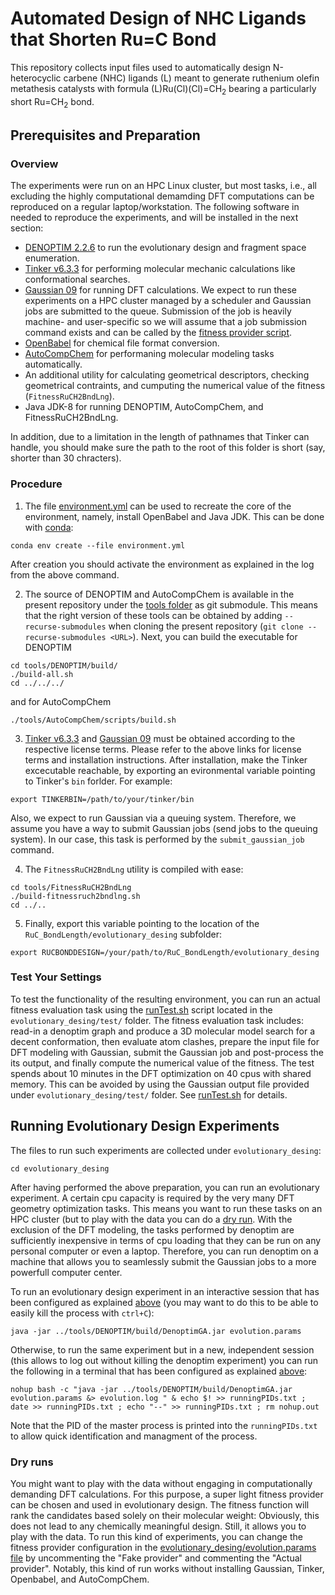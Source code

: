 # Automated Design of NHC Ligands that Shorten Ru=C Bond
This repository collects input files used to automatically design N-heterocyclic carbene (NHC) ligands (L) 
meant to generate ruthenium olefin metathesis catalysts with formula (L)Ru(Cl)(Cl)=CH<sub>2</sub> bearing a particularly short Ru=CH<sub>2</sub> bond.

## Prerequisites and Preparation
### Overview
The experiments were run on an HPC Linux cluster, but most tasks, i.e., all excluding the highly computational demamding DFT computations can be reproduced on a regular laptop/workstation. The following software in needed to reproduce the experiments, and will be installed in the next section:
* <a href="https://github.com/denoptim-project/DENOPTIM">DENOPTIM 2.2.6</a> to run the evolutionary design and fragment space enumeration.
* <a href="https://dasher.wustl.edu/tinker/">Tinker v6.3.3</a> for performing molecular mechanic calculations like conformational searches.
* <a href="https://gaussian.com/">Gaussian 09</a> for running DFT calculations. We expect to run these experiments on a HPC cluster managed by a scheduler and Gaussian jobs are submitted to the queue. Submission of the job is heavily machine- and user-specific so we will assume that a job submission command exists and can be called by the [fitness provider script](evolutionary_desing/Ru_14-el_fitness_BndLng.sh).
* <a href="http://openbabel.org/wiki/Main_Page">OpenBabel</a> for chemical file format conversion.
* <a href="https://github.com/denoptim-project/AutoCompChem">AutoCompChem</a> for performaning molecular modeling tasks automatically.
* An additional utility for calculating geometrical descriptors, checking geometrical contraints, and cumputing the numerical value of the fitness (`FitnessRuCH2BndLng`).
* Java JDK-8 for running DENOPTIM, AutoCompChem, and FitnessRuCH2BndLng.

In addition, due to a limitation in the length of pathnames that Tinker can handle, you should make sure the path to the root of this folder is short (say, shorter than 30 chracters).

### Procedure
1. The file [environment.yml](environment.yml) can be used to recreate the core of the environment, namely, install OpenBabel and Java JDK. This can be done with [conda](https://docs.conda.io/en/latest/index.html):
```
conda env create --file environment.yml
``` 
After creation you should activate the environment as explained in the log from the above command.

2. The source of DENOPTIM and AutoCompChem is available in the present repository under the [tools folder](tools) as git submodule. This means that the right version of these tools can be obtained by adding `--recurse-submodules` when cloning the present repository (`git clone --recurse-submodules <URL>`). Next, you can build the executable for DENOPTIM
```
cd tools/DENOPTIM/build/
./build-all.sh
cd ../../../
```
and for AutoCompChem
```
./tools/AutoCompChem/scripts/build.sh
```

3. <a href="https://dasher.wustl.edu/tinker/">Tinker v6.3.3</a> and <a href="https://gaussian.com/">Gaussian 09</a> must be obtained according to the respective license terms. Please refer to the above links for license terms and installation instructions. After installation, make the Tinker excecutable reachable, by exporting an evironmental variable pointing to Tinker's `bin` forlder. For example:
```
export TINKERBIN=/path/to/your/tinker/bin
```
Also, we expect to run Gaussian via a queuing system. Therefore, we assume you have a way to submit Gaussian jobs (send jobs to the queuing system). In our case, this task is performed by the `submit_gaussian_job` command.

4. The `FitnessRuCH2BndLng` utility is compiled with ease:
```
cd tools/FitnessRuCH2BndLng
./build-fitnessruch2bndlng.sh
cd ../..
```

5. Finally, export this variable pointing to the location of the `RuC_BondLength/evolutionary_desing` subfolder:
```
export RUCBONDDESIGN=/your/path/to/RuC_BondLength/evolutionary_desing
```

### Test Your Settings
To test the functionality of the resulting environment, you can run an actual fitness evaluation task using the [runTest.sh](evolutionary_desing/test/runTest.sh) script located in the `evolutionary_desing/test/` folder.
The fitness evaluation task includes: read-in a denoptim graph and produce a 3D molecular model search for a decent conformation, then evaluate atom clashes, prepare the input file for DFT modeling with Gaussian, submit the Gaussian job and post-process the its output, and finally compute the numerical value of the fitness.
The test spends about 10 minutes in the DFT optimization on 40 cpus with shared memory. This can be avoided by using the Gaussian output file provided under `evolutionary_desing/test/` folder. See [runTest.sh](evolutionary_desing/test/runTest.sh) for details.

## Running Evolutionary Design Experiments
The files to run such experiments are collected under `evolutionary_desing`: 
```
cd evolutionary_desing
```
After having performed the above preparation, you can run an evolutionary experiment. A certain cpu capacity is required by the very many DFT geometry optimization tasks. This means you want to run these tasks on an HPC cluster (but to play with the data you can do a [dry run](#dry-runs). With the exclusion of the DFT modeling, the tasks performed by denoptim are sufficiently inexpensive in terms of cpu loading that they can be run on any personal computer or even a laptop.
Therefore, you can run denoptim on a machine that allows you to seamlessly submit the Gaussian jobs to a more powerfull computer center.

To run an evolutionary design experiment in an interactive session that has been configured as explained [above](#prerequisites-and-preparation) (you may want to do this to be able to easily kill the process with `ctrl+C`):
```
java -jar ../tools/DENOPTIM/build/DenoptimGA.jar evolution.params
```
Otherwise, to run the same experiment but in a new, independent session (this allows to log out without killing the denoptim experiment) you can run the following in a terminal that has been configured as explained [above](#prerequisites-and-preparation):
```
nohup bash -c "java -jar ../tools/DENOPTIM/build/DenoptimGA.jar evolution.params &> evolution.log " & echo $! >> runningPIDs.txt ; date >> runningPIDs.txt ; echo "--" >> runningPIDs.txt ; rm nohup.out
```
Note that the PID of the master process is printed into the `runningPIDs.txt` to allow quick identification and managment of the process.


### Dry runs
You might want to play with the data without engaging in computationally demanding DFT calculations. For this purpose, a super light fitness provider can be chosen and used in evolutionary design. The fitness function will rank the candidates based solely on their molecular weight: Obviously, this does not lead to any chemically meaningful design. Still, it allows you to play with the data.
To run this kind of experiments, you can change the fitness provider configuration in the [evolutionary_desing/evolution.params file](evolutionary_desing/evolution.params) by uncommenting the "Fake provider" and commenting the "Actual provider".
Notably, this kind of run works without installing Gaussian, Tinker, Openbabel, and AutoCompChem.
